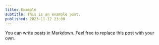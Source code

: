```yaml
---
title: Example
subtitle: This is an example post.
published: 2023-11-12 23:00
---
```


You can write posts in Markdown. Feel free to replace this post with your own.
